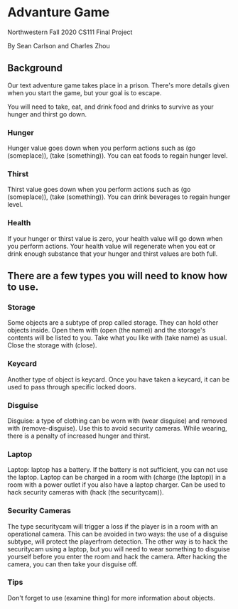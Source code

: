 # Advanture Game
 Northwestern Fall 2020 CS111 Final Project
 
By Sean Carlson and Charles Zhou

## Background
Our text adventure game takes place in a prison. There's more details given when you start the game, but your goal is to escape. 

You will need to take, eat, and drink food and drinks to survive as your hunger and thirst go down.

### Hunger
Hunger value goes down when you perform actions such as (go (someplace)), (take (something)). You can eat foods to regain hunger level.

### Thirst
Thirst value goes down when you perform actions such as (go (someplace)), (take (something)). You can drink beverages to regain hunger level.

### Health
If your hunger or thirst value is zero, your health value will go down when you perform actions. Your health value will regenerate when you eat or drink enough substance that your hunger and thirst values are both full.

## There are a few types you will need to know how to use. 

### Storage
Some objects are a subtype of prop called storage. They can hold other objects inside. Open them with (open (the name)) and
the storage's contents will be listed to you. Take what you like with (take name) as usual. Close the storage with (close). 

### Keycard
Another type of object is keycard. Once you have taken a keycard, it can be used to pass through specific locked doors.

### Disguise
Disguise: a type of clothing can be worn with (wear disguise) and removed with (remove-disguise). Use this to avoid security cameras. While wearing, there is a penalty of increased hunger and thirst.

### Laptop
Laptop: laptop has a battery. If the battery is not sufficient, you can not use the laptop. Laptop can be charged in a room with (charge (the laptop)) in a room with a power outlet if you also have a laptop charger. Can be used to hack security cameras with (hack (the securitycam)).

### Security Cameras
The type securitycam will trigger a loss if the player is in a room with an operational camera. This can be avoided in two ways: the use of a disguise subtype, will protect the playerfrom detection. The other way is to hack the securitycam using a laptop, but you will need to wear something to disguise yourself before you enter the room and hack the camera. After hacking the camera, you can then take your disguise off.

### Tips
Don't forget to use (examine thing) for more information about objects.
